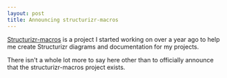 ```yaml
---
layout: post
title: Announcing structurizr-macros
---
```


[Structurizr-macros](/structurizr-macros) is a project I started working on over a year ago to help me create Structurizr diagrams and documentation for my projects.

There isn't a whole lot more to say here other than to officially announce that the structurizr-macros project exists.
